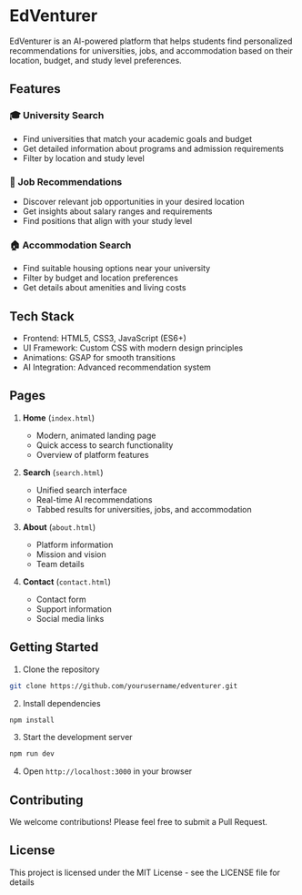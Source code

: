 # EdVenturer

EdVenturer is an AI-powered platform that helps students find personalized recommendations for universities, jobs, and accommodation based on their location, budget, and study level preferences.

## Features

### 🎓 University Search
- Find universities that match your academic goals and budget
- Get detailed information about programs and admission requirements
- Filter by location and study level

### 💼 Job Recommendations
- Discover relevant job opportunities in your desired location
- Get insights about salary ranges and requirements
- Find positions that align with your study level

### 🏠 Accommodation Search
- Find suitable housing options near your university
- Filter by budget and location preferences
- Get details about amenities and living costs

## Tech Stack

- Frontend: HTML5, CSS3, JavaScript (ES6+)
- UI Framework: Custom CSS with modern design principles
- Animations: GSAP for smooth transitions
- AI Integration: Advanced recommendation system

## Pages

1. **Home** (`index.html`)
   - Modern, animated landing page
   - Quick access to search functionality
   - Overview of platform features

2. **Search** (`search.html`)
   - Unified search interface
   - Real-time AI recommendations
   - Tabbed results for universities, jobs, and accommodation

3. **About** (`about.html`)
   - Platform information
   - Mission and vision
   - Team details

4. **Contact** (`contact.html`)
   - Contact form
   - Support information
   - Social media links

## Getting Started

1. Clone the repository
```bash
git clone https://github.com/yourusername/edventurer.git
```

2. Install dependencies
```bash
npm install
```

3. Start the development server
```bash
npm run dev
```

4. Open `http://localhost:3000` in your browser

## Contributing

We welcome contributions! Please feel free to submit a Pull Request.

## License

This project is licensed under the MIT License - see the LICENSE file for details
